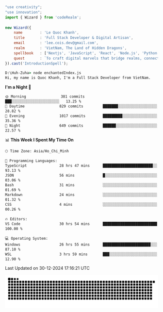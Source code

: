 <!--x axis divider-->

```js 
"use creativity";
"use innovation";
import { Wizard } from 'codeRealm';

new Wizard({
    name        : 'Le Quoc Khanh',
    title       : 'Full Stack Developer & Digital Artisan',
    email       : 'lee.cois.dev@gmail.com',
    realm       : 'VietNam, The Land of Hidden Dragons',
    spellbook   : ['Nextjs', 'JavaScript', 'React', 'Node.js', 'Python', 'Django', 'Cloud Services'],
    quest       : `To craft digital marvels that bridge realms, connect cultures, and bring imagination to life.`,
}).cast('IntroductionSpell');
```

```cmd
D:\Huh-Zuha> node enchantedIndex.js
Hi, my name is Quoc Khanh, I'm a Full Stack Developer from VietNam.
```
<!--START_SECTION:waka-->
**I'm a Night 🦉** 

```text
🌞 Morning                381 commits         ███░░░░░░░░░░░░░░░░░░░░░░   13.25 % 
🌆 Daytime                829 commits         ███████░░░░░░░░░░░░░░░░░░   28.82 % 
🌃 Evening                1017 commits        █████████░░░░░░░░░░░░░░░░   35.36 % 
🌙 Night                  649 commits         ██████░░░░░░░░░░░░░░░░░░░   22.57 % 
```


📊 **This Week I Spent My Time On** 

```text
🕑︎ Time Zone: Asia/Ho_Chi_Minh

💬 Programming Languages: 
TypeScript               28 hrs 47 mins      ███████████████████████░░   93.13 % 
JSON                     56 mins             █░░░░░░░░░░░░░░░░░░░░░░░░   03.06 % 
Bash                     31 mins             ░░░░░░░░░░░░░░░░░░░░░░░░░   01.69 % 
Markdown                 24 mins             ░░░░░░░░░░░░░░░░░░░░░░░░░   01.32 % 
CSS                      4 mins              ░░░░░░░░░░░░░░░░░░░░░░░░░   00.26 % 

🔥 Editors: 
VS Code                  30 hrs 54 mins      █████████████████████████   100.00 % 

💻 Operating System: 
Windows                  26 hrs 55 mins      ██████████████████████░░░   87.10 % 
WSL                      3 hrs 59 mins       ███░░░░░░░░░░░░░░░░░░░░░░   12.90 % 
```


 Last Updated on 30-12-2024 17:16:21 UTC
<!--END_SECTION:waka-->
<picture>
  <source media="(prefers-color-scheme: dark)" srcset="https://raw.githubusercontent.com/leecois/leecois/output/github-contribution-grid-snake-dark.svg">
  <source media="(prefers-color-scheme: light)" srcset="https://raw.githubusercontent.com/leecois/leecois/output/github-contribution-grid-snake.svg">
  <img alt="github contribution grid snake animation" src="https://raw.githubusercontent.com/leecois/leecois/output/github-contribution-grid-snake.svg">
</picture>
